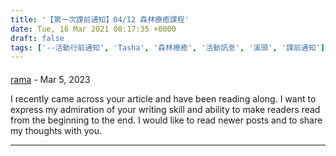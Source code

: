 ```yaml
---
title: '【第一次課前通知】04/12 森林療癒課程'
date: Tue, 16 Mar 2021 08:17:35 +0000
draft: false
tags: ['--活動行前通知', 'Tasha', '森林療癒', '活動訊息', '溪頭', '課前通知']
---
```



#### 
[rama](https://www.philadelphia.edu.jo/deanships/deanship-of-scientific-research-and-graduate-studies/graduate-studies "rama.hadaad20@gmail.com") - <time datetime="2023-03-17 11:00:54">Mar 5, 2023</time>

I recently came across your article and have been reading along. I want to express my admiration of your writing skill and ability to make readers read from the beginning to the end. I would like to read newer posts and to share my thoughts with you.
<hr />
